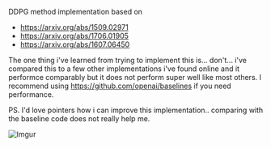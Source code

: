 
DDPG method implementation based on
  * https://arxiv.org/abs/1509.02971
  * https://arxiv.org/abs/1706.01905
  * https://arxiv.org/abs/1607.06450


The one thing i've learned from trying to implement this is... don't... i've compared this to
a few other implementations i've found online and it performce comparably but it does not perform 
super well like most others. I recommend using https://github.com/openai/baselines if you need performance.


PS. I'd love pointers how i can improve this implementation.. comparing with the baseline code does not really help me.

![Imgur](https://i.imgur.com/i8kSlVA.png)


